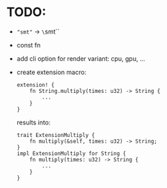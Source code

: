 # TODO:
- `"smt"` -> `\`smt\``
- const fn

- add cli option for render variant: cpu, gpu, ...
- create extension macro:
  ```
  extension! {
      fn String.multiply(times: u32) -> String {
          ...
      }
  }
  ```
  results into:
  ```
  trait ExtensionMultiply {
      fn multiply(&self, times: u32) -> String;
  }
  impl ExtensionMultiply for String {
      fn multiply(times: u32) -> String {
          ...
      }
  }
  ```
